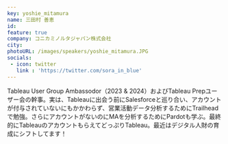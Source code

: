 ```yaml
---
key: yoshie_mitamura
name: 三田村 善恵
id: 
feature: true
company: コニカミノルタジャパン株式会社
city: 
photoURL: /images/speakers/yoshie_mitamura.JPG
socials:
 - icon: twitter
   link : 'https://twitter.com/sora_in_blue'
---
```

Tableau User Group Ambassodor（2023 & 2024）およびTableau Prepユーザー会の幹事。実は、Tableauに出会う前にSalesforceと巡り合い、アカウントが付与されていないにもかかわらず、営業活動データ分析するためにTrailheadで勉強。さらにアカウントがないのにMAを分析するためにPardotも学ぶ。最終的にTableauのアカウントもらえてどっぷりTableau。最近はデジタル人財の育成にシフトしてます！


